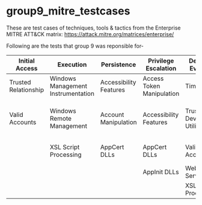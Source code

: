 # group9_mitre_testcases

These are test cases of techniques, tools & tactics from the Enterprise MITRE ATT&CK matrix: https://attack.mitre.org/matrices/enterprise/

Following are the tests that group 9 was reponsible for-

| Initial Access | Execution | Persistence | Privilege Escalation | Defense Evasion | Credential Access | Discovery | Lateral Movement | Collection | Exfiltration | Command and Control | 
| ------------- | ------------- | ------------- | ------------- | ------------- | ------------- | ------------- | ------------- | ------------- | ------------- | ------------- |
| Trusted Relationship | Windows Management Instrumentation |	Accessibility Features | Access Token Manipulation | Timestomp | Private Keys | Account Discovery | Windows Remote Management | Audio Capture | Scheduled Transfer | Standard Cryptographic Protocol |
| Valid Accounts | Windows Remote Management | Account Manipulation | Accessibility Features | Trusted Developer Utilities | | Application Window Discovery | | Automated Collection | | Standard Non-Application Layer Protocol |
| | XSL Script Processing | AppCert DLLs | AppCert DLLs | Valid Accounts | | Browser Bookmark Discovery | | | | |				
| | | | AppInit DLLs | Web Service | | | | | | |
| | | | | XSL Script Processing | | | | | | |						

